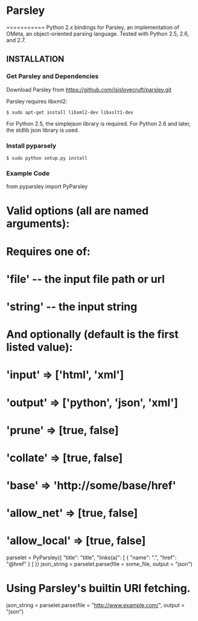 # Parsley #
===========
Python 2.x bindings for Parsley, an implementation of OMeta, an object-oriented parsing language. Tested with Python 2.5, 2.6, and 2.7.

## INSTALLATION ##

### Get Parsley and Dependencies ### 
Download Parsley from https://github.com/isislovecruft/parsley.git

Parsley requires libxml2:

    $ sudo apt-get install libxml2-dev libxslt1-dev

For Python 2.5, the simplejson library is required.  For Python 2.6 and later, the stdlib json library is used.	

### Install pyparsely ###

    $ sudo python setup.py install

### Example Code ###

  from pyparsley import PyParsley

  # Valid options (all are named arguments):
  #
  # Requires one of:
  # 'file' -- the input file path or url
  # 'string' -- the input string
  #
  # And optionally (default is the first listed value):
  # 'input' => ['html', 'xml']
  # 'output' => ['python', 'json', 'xml']
  # 'prune' => [true, false]
  # 'collate' => [true, false]
  # 'base' => 'http://some/base/href'
  # 'allow_net' => [true, false]
  # 'allow_local' => [true, false]

  parselet = PyParsley({ 
                         "title": "title", 
                         "links(a)": [
                           { 
                             "name": ".", 
                             "href": "@href" 
                           }
                         ]
                       })
  json_string = parselet.parse(file = some_file, output = "json")
  # Using Parsley's builtin URI fetching.
  json_string = parselet.parse(file = "http://www.example.com/", output = "json")
